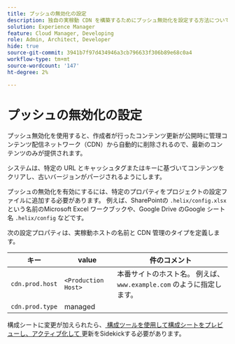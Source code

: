 ```yaml
---
title: プッシュの無効化の設定
description: 独自の実稼動 CDN を構築するためにプッシュ無効化を設定する方法について説明します。
solution: Experience Manager
feature: Cloud Manager, Developing
role: Admin, Architect, Developer
hide: true
source-git-commit: 3941b7f97d434946a3cb796633f306b89e68c0a4
workflow-type: tm+mt
source-wordcount: '147'
ht-degree: 2%

---
```


# プッシュの無効化の設定

プッシュ無効化を使用すると、作成者が行ったコンテンツ更新が公開時に管理コンテンツ配信ネットワーク（CDN）から自動的に削除されるので、最新のコンテンツのみが提供されます。

システムは、特定の URL とキャッシュタグまたはキーに基づいてコンテンツをクリアし、古いバージョンがパージされるようにします。

プッシュの無効化を有効にするには、特定のプロパティをプロジェクトの設定ファイルに追加する必要があります。 例えば、SharePointの `.helix/config.xlsx` という名前のMicrosoft Excel ワークブックや、Google Drive のGoogle シート名 `.helix/config` などです。

次の設定プロパティは、実稼動ホストの名前と CDN 管理のタイプを定義します。

| キー | value | 件のコメント |
| --- | --- | --- |
| `cdn.prod.host` | `<Production Host>` | 本番サイトのホスト名。 例えば、`www.example.com` のように指定します。 |
| `cdn.prod.type` | managed |   |

構成シートに変更が加えられたら、[ 構成ツールを使用して構成シートをプレビューし、アクティブ化して ](/help/edge/docs/sidekick.md) 更新をSidekickする必要があります。
